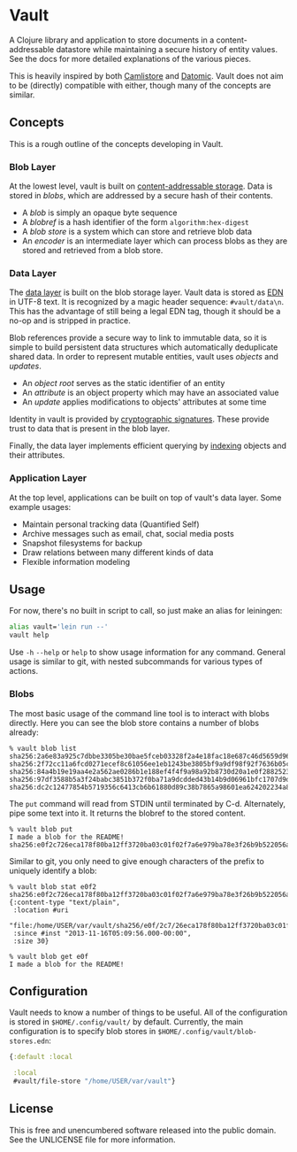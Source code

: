 Vault
=====

A Clojure library and application to store documents in a content-addressable
datastore while maintaining a secure history of entity values. See the docs for
more detailed explanations of the various pieces.

This is heavily inspired by both [Camlistore](http://camlistore.org/) and
[Datomic](http://www.datomic.com/). Vault does not aim to be (directly)
compatible with either, though many of the concepts are similar.

## Concepts

This is a rough outline of the concepts developing in Vault.

### Blob Layer

At the lowest level, vault is built on [content-addressable
storage](docs/blobs.md). Data is stored in _blobs_, which are addressed by a
secure hash of their contents.
- A _blob_ is simply an opaque byte sequence
- A _blobref_ is a hash identifier of the form `algorithm:hex-digest`
- A _blob store_ is a system which can store and retrieve blob data
- An _encoder_ is an intermediate layer which can process blobs as they are
  stored and retrieved from a blob store.

### Data Layer

The [data layer](doc/objects.md) is built on the blob storage layer. Vault data
is stored as [EDN](https://github.com/edn-format/edn) in UTF-8 text. It is
recognized by a magic header sequence: `#vault/data\n`. This has the advantage
of still being a legal EDN tag, though it should be a no-op and is stripped in
practice.

Blob references provide a secure way to link to immutable data, so it is simple
to build persistent data structures which automatically deduplicate shared data.
In order to represent mutable entities, vault uses _objects_ and _updates_.
- An _object root_ serves as the static identifier of an entity
- An _attribute_ is an object property which may have an associated value
- An _update_ applies modifications to objects' attributes at some time

Identity in vault is provided by [cryptographic signatures](doc/signatures.md).
These provide trust to data that is present in the blob layer.

Finally, the data layer implements efficient querying by
[indexing](docs/indexing.md) objects and their attributes.

### Application Layer

At the top level, applications can be built on top of vault's data layer. Some
example usages:
- Maintain personal tracking data (Quantified Self)
- Archive messages such as email, chat, social media posts
- Snapshot filesystems for backup
- Draw relations between many different kinds of data
- Flexible information modeling

## Usage

For now, there's no built in script to call, so just make an alias for
leiningen:

```sh
alias vault='lein run --'
vault help
```

Use `-h` `--help` or `help` to show usage information for any command. General
usage is similar to git, with nested subcommands for various types of actions.

### Blobs

The most basic usage of the command line tool is to interact with blobs
directly. Here you can see the blob store contains a number of blobs already:

```
% vault blob list
sha256:2a6e83a925c7dbbe3305be30bae5fceb03328f2a4e18fac18e687c46d5659d96
sha256:2f72cc11a6fcd0271ecef8c61056ee1eb1243be3805bf9a9df98f92f7636b05c
sha256:84a4b19e19aa4e2a562ae0286b1e188ef4f4f9a98a92b8730d20a1e0f2882523
sha256:97df3588b5a3f24babc3851b372f0ba71a9dcdded43b14b9d06961bfc1707d9d
sha256:dc2c12477854b5719356c6413cb6b61880d89c38b7865a98601ea624202234a8
```

The `put` command will read from STDIN until terminated by C-d. Alternately,
pipe some text into it. It returns the blobref to the stored content.

```
% vault blob put
I made a blob for the README!
sha256:e0f2c726eca178f80ba12ff3720ba03c01f02f7a6e979ba78e3f26b9b522056a
```

Similar to git, you only need to give enough characters of the prefix to
uniquely identify a blob:

```
% vault blob stat e0f2
sha256:e0f2c726eca178f80ba12ff3720ba03c01f02f7a6e979ba78e3f26b9b522056a
{:content-type "text/plain",
 :location #uri
 "file:/home/USER/var/vault/sha256/e0f/2c7/26eca178f80ba12ff3720ba03c01f02f7a6e979ba78e3f26b9b522056a",
 :since #inst "2013-11-16T05:09:56.000-00:00",
 :size 30}

% vault blob get e0f
I made a blob for the README!
```

## Configuration

Vault needs to know a number of things to be useful. All of the configuration is
stored in `$HOME/.config/vault/` by default. Currently, the main configuration
is to specify blob stores in `$HOME/.config/vault/blob-stores.edn`:

```clojure
{:default :local

 :local
 #vault/file-store "/home/USER/var/vault"}
```

## License

This is free and unencumbered software released into the public domain.
See the UNLICENSE file for more information.
